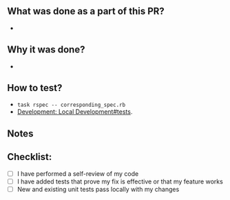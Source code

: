 ## What was done as a part of this PR?
<!--- Describe your changes -->

-

## Why it was done?
<!--- Why is this change required? Does it improve something? What problem does it solve? -->
<!--- If it fixes an open issue, please link to the issue here. -->

-

## How to test?

- `task rspec -- corresponding_spec.rb`
- [Development: Local Development#tests](https://github.com/marian13/convenient_service/wiki/Development:-Local-Development#tests).

## Notes
<!--- Additional info, links, screenshots (optional) -->


## Checklist:

- [ ] I have performed a self-review of my code
- [ ] I have added tests that prove my fix is effective or that my feature works
- [ ] New and existing unit tests pass locally with my changes

